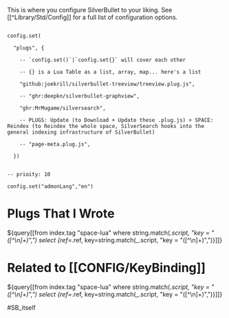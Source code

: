 

This is where you configure SilverBullet to your liking. See [[^Library/Std/Config]] for a full list of configuration options.



```space-lua

config.set(

  "plugs", {

    -- `config.set()`|`config.set{}` will cover each other

    -- {} is a Lua Table as a list, array, map... here's a list

    "github:joekrill/silverbullet-treeview/treeview.plug.js",

    -- "ghr:deepkn/silverbullet-graphview",

    "ghr:MrMugame/silversearch",

    -- PLUGS: Update (to Download + Update these .plug.js) + SPACE: Reindex (to Reindex the whole space, SilverSearch hooks into the general indexing infrastructure of SilverBullet)

    -- "page-meta.plug.js",

  })

```



```space-lua

-- prioity: 10

config.set("admonLang","en")

```


# Plugs That I Wrote
${query[[from index.tag "space-lua" where string.match(_.script, "key = \"([^\n]+)\",") select {ref=_.ref, key=string.match(_.script, "key = \"([^\n]+)\",")}]]}

# Related to [[CONFIG/KeyBinding]]

${query[[from index.tag "space-lua" where string.match(_.script, "key = \"([^\n]+)\",") select {ref=_.ref, key=string.match(_.script, "key = \"([^\n]+)\",")}]]}





#SB_itself